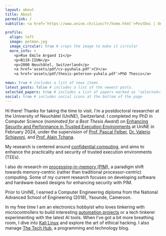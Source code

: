 ```yaml
---
layout: about
title: About
permalink: /
subtitle: <a href='https://www.unine.ch/iiun/fr/home.html'>PostDoc | University of Neuchâtel</a>

profile:
  align: left
  image: petman.jpg
  image_circular: true # crops the image to make it circular  
  more_info: >
    <p>Rue Emile Argand 11</p>
    <p>B119-IIUN</p>   
    <p>2000 Neuchâtel, Switzerland</p>
    <a href='assets/pdf/cv-pyuhala.pdf'>CV</a>
    <a href='assets/pdf/thesis-peterson-yuhala.pdf'>PhD Thesis</a>

news: true # includes a list of news items
latest_posts: false # includes a list of the newest posts.
selected_papers: true # includes a list of papers marked as "selected={true}"
social: true # includes social icons at the bottom of the page
---
```

Hi there! Thanks for taking the time to visit. I'm a postdoctoral researcher at the University of Neuchâtel (UniNE), Switzerland. 
I completed my PhD in Computer Science (*nominated for a Best Thesis Award*) on [Enhancing Security and Performance in Trusted Execution Environments](assets/pdf/thesis-peterson-yuhala.pdf) at UniNE in February 2024, under the supervision of [Prof. Pascal Felber](http://members.unine.ch/pascal.felber/index.html), [Dr. Valerio Schiavoni](http://members.unine.ch/valerio.schiavoni/), and [Prof. Alain Tchana](https://perso.ens-lyon.fr/alain.tchana/).

My research is centered around [confidential computing](https://www.intel.com/content/dam/www/central-libraries/us/en/documents/confidential-computing-case-studies.pdf), and aims to enhance the practicality and security of trusted execution environments (TEEs).
<!--and (more recently) [homomorphic encryption](https://www.ibm.com/topics/homomorphic-encryption#:~:text=Use%20cases-,Products,without%20needing%20to%20decrypt%20it.).-->
<!---I propose tools and techniques to facilitate adoption and enhance performance of TEE technologies like Intel SGX and ARM TrustZone.-->
I also do research on [processing-in-memory (PIM)](https://people.inf.ethz.ch/omutlu/pub/PrIM-UPMEM-Tutorial-Analysis-Benchmarking-SAFARI-Live-Seminar-2021-07-12-talk.pdf), a paradigm shift towards memory-centric (rather than traditional processor-centric) computing. Some of my current research focuses on developing software and hardware-based designs for enhancing security with PIM.

Prior to UniNE, I earned a Computer Engineering diploma from the National Advanced School of Engineering (2018), Yaounde, Cameroon.

In my free time I am an electronics hobbyist who loves tinkering with microcontrollers to build interesting [automation projects](https://github.com/Yuhala/pbl-electronics) or a tech tinkerer experimenting with the latest AI tools. When I've got a bit more breathing room, I dive into [Kali Linux](https://www.kali.org/) and explore the art of ethical hacking. I also manage [The Tech Hub](https://dtechub.github.io), a programming and technology blog.
 

<!---  I am passionate about microcontrollers, embedded systems, robotics -->


